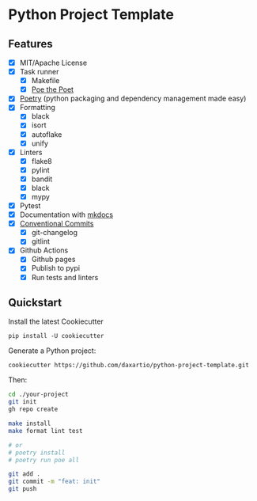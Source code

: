 # Python Project Template

## Features

- [x] MIT/Apache License
- [x] Task runner
  - [x] Makefile
  - [x] [Poe the Poet](https://github.com/nat-n/poethepoet)
- [x] [Poetry](https://python-poetry.org/) (python packaging and dependency management made easy)
- [x] Formatting
  - [x] black
  - [x] isort
  - [x] autoflake
  - [x] unify
- [x] Linters
  - [x] flake8
  - [x] pylint
  - [x] bandit
  - [x] black
  - [x] mypy
- [x] Pytest
- [x] Documentation with [mkdocs](https://www.mkdocs.org/)
- [x] [Conventional Commits](https://www.conventionalcommits.org/)
  - [x] git-changelog
  - [x] gitlint
- [x] Github Actions
    - [x] Github pages
    - [x] Publish to pypi
    - [x] Run tests and linters

## Quickstart

Install the latest Cookiecutter

```
pip install -U cookiecutter
```

Generate a Python project:

```
cookiecutter https://github.com/daxartio/python-project-template.git
```

Then:

```bash
cd ./your-project
git init
gh repo create

make install
make format lint test

# or
# poetry install
# poetry run poe all

git add .
git commit -m "feat: init"
git push
```
